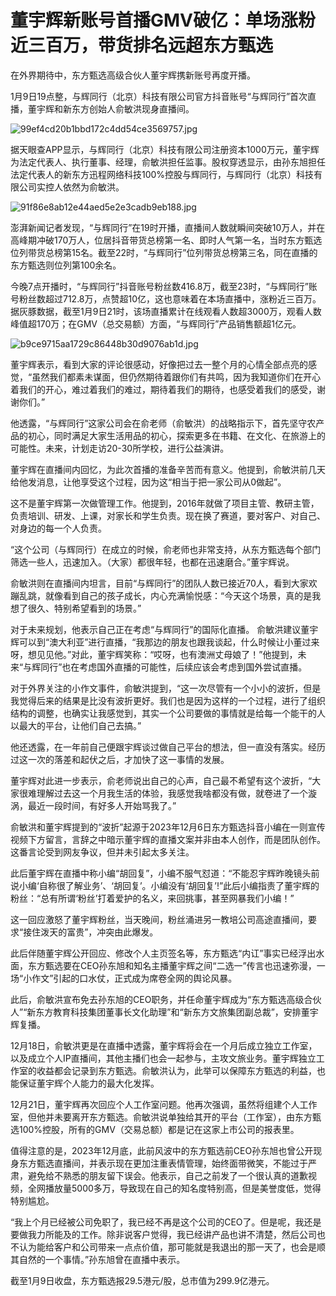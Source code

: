 # 董宇辉新账号首播GMV破亿：单场涨粉近三百万，带货排名远超东方甄选

在外界期待中，东方甄选高级合伙人董宇辉携新账号再度开播。

1月9日19点整，与辉同行（北京）科技有限公司官方抖音账号“与辉同行”首次直播，董宇辉和新东方创始人俞敏洪现身直播间。

![99ef4cd20b1bbd172c4dd54ce3569757.jpg](https://raw.githubusercontent.com/qqhsx/qqnews_image/main/2024/01/10/董宇辉新账号首播GMV破亿：单场涨粉近三百万，带货排名远超东方甄选/99ef4cd20b1bbd172c4dd54ce3569757.jpg)

据天眼查APP显示，与辉同行（北京）科技有限公司注册资本1000万元，董宇辉为法定代表人、执行董事、经理，俞敏洪担任监事。股权穿透显示，由孙东旭担任法定代表人的新东方迅程网络科技100%控股与辉同行，与辉同行（北京）科技有限公司实控人依然为俞敏洪。

![91f86e8ab12e44aed5e2e3cadb9eb188.jpg](https://raw.githubusercontent.com/qqhsx/qqnews_image/main/2024/01/10/董宇辉新账号首播GMV破亿：单场涨粉近三百万，带货排名远超东方甄选/91f86e8ab12e44aed5e2e3cadb9eb188.jpg)

澎湃新闻记者发现，“与辉同行”在19时开播，直播间人数就瞬间突破10万人，并在高峰期冲破170万人，位居抖音带货总榜第一名、即时人气第一名，当时东方甄选位列带货总榜第15名。截至22时，“与辉同行”位列带货总榜第三名，同在直播的东方甄选则位列第100余名。

今晚7点开播时，“与辉同行”抖音账号粉丝数416.8万，截至23时，“与辉同行”账号粉丝数超过712.8万，点赞超10亿，这也意味着在本场直播中，涨粉近三百万。据灰豚数据，截至1月9日21时，该场直播累计在线观看人数超3000万，观看人数峰值超170万；在GMV（总交易额）方面，“与辉同行”产品销售额超1亿元。

![b9ce9715aa1729c86448b30d9076ab1d.jpg](https://raw.githubusercontent.com/qqhsx/qqnews_image/main/2024/01/10/董宇辉新账号首播GMV破亿：单场涨粉近三百万，带货排名远超东方甄选/b9ce9715aa1729c86448b30d9076ab1d.jpg)

董宇辉表示，看到大家的评论很感动，好像把过去一整个月的心情全部点亮的感觉，“虽然我们都素未谋面，但仍然期待着跟你们有共鸣，因为我知道你们在开心着我们的开心，难过着我们的难过，期待着我们的期待，也感受着我们的感受，谢谢你们。”

他透露，“与辉同行”这家公司会在俞老师（俞敏洪）的战略指示下，首先坚守农产品的初心，同时满足大家生活用品的初心，探索更多在书籍、在文化、在旅游上的可能性。未来，计划走访20-30所学校，进行公益演讲。

董宇辉在直播间内回忆，为此次首播的准备辛苦而有意义。他提到，俞敏洪前几天给他发消息，让他享受这个过程，因为这“相当于把一家公司从0做起”。

这不是董宇辉第一次做管理工作。他提到，2016年就做了项目主管、教研主管，负责培训、研发、上课，对家长和学生负责。现在换了赛道，要对客户、对自己、对身边的每一个人负责。

“这个公司（与辉同行）在成立的时候，俞老师也非常支持，从东方甄选每个部门筛选一些人，迅速加入。（大家）都很年轻，也都在迅速磨合。”董宇辉说。

俞敏洪则在直播间内坦言，目前“与辉同行”的团队人数已接近70人，看到大家欢蹦乱跳，就像看到自己的孩子成长，内心充满愉悦感：“今天这个场景，真的是我想了很久、特别希望看到的场景。”

对于未来规划，他表示自己正在考虑“与辉同行”的国际化直播。
俞敏洪建议董宇辉可以到“澳大利亚”进行直播，“我那边的朋友也跟我谈起，什么时候让小董过来呀，想见见他。”对此，董宇辉笑称：“哎呀，也有澳洲丈母娘了！”他提到，未来“与辉同行”也在考虑国外直播的可能性，后续应该会考虑到国外尝试直播。

对于外界关注的小作文事件，俞敏洪提到，“这一次尽管有一个小小的波折，但是我觉得后来的结果是比没有波折更好。我们也是因为这样的一个过程，进行了组织结构的调整，也确实让我感觉到，其实一个公司要做的事情就是给每一个能干的人以最大的平台，让他们自己去搞。”

他还透露，在一年前自己便跟宇辉谈过做自己平台的想法，但一直没有落实。经历过这一次的落差和起伏之后，才加快了这一事情的发展。

董宇辉对此进一步表示，俞老师说出自己的心声，自己最不希望有这个波折，“大家很难理解过去这一个月我生活的体验，我感觉我啥都没有做，就卷进了一个漩涡，最近一段时间，有好多人开始骂我了。”

俞敏洪和董宇辉提到的“波折”起源于2023年12月6日东方甄选抖音小编在一则宣传视频下方留言，言辞之中暗示董宇辉的直播文案并非由本人创作，而是团队创作。这番言论受到网友争议，但并未引起太多关注。

此后董宇辉在直播中称小编“胡回复”，小编不服气怼道：“不能忍宇辉昨晚镜头前说小编‘自称很了解业务’、‘胡回复’。小编没有‘胡回复’!”此后小编指责了董宇辉的粉丝：“总有所谓‘粉丝’打着爱护的名义，来回挑事，甚至网暴我们小编！”

这一回应激怒了董宇辉粉丝，当天晚间，粉丝涌进另一教培公司高途直播间，要求“接住泼天的富贵”，冲突由此爆发。

此后伴随董宇辉公开回应、修改个人主页签名等，东方甄选“内讧”事实已经浮出水面，东方甄选要在CEO孙东旭和知名主播董宇辉之间“二选一”传言也迅速弥漫，一场“小作文”引起的口水仗，正式成为席卷全网的舆论风暴。

此后，俞敏洪宣布免去孙东旭的CEO职务，并任命董宇辉成为“东方甄选高级合伙人”“新东方教育科技集团董事长文化助理”和“新东方文旅集团副总裁”，安排董宇辉复播。

12月18日，俞敏洪更是在直播中透露，董宇辉将会在一个月后成立独立工作室，以及成立个人IP直播间，其他主播们也会一起参与，主攻文旅业务。董宇辉独立工作室的收益都会记录到东方甄选。俞敏洪认为，此举可以保障东方甄选的利益，也能保证董宇辉个人能力的最大化发挥。

12月21日，董宇辉再次回应个人工作室问题。他再次强调，虽然将组建个人工作室，但他并未要离开东方甄选。俞敏洪说单独给其开的平台（工作室），由东方甄选100%控股，所有的GMV（交易总额）都是记在这家上市公司的报表里。

值得注意的是，2023年12月底，此前风波中的东方甄选前CEO孙东旭也曾公开现身东方甄选直播间，并表示现在更加注重表情管理，始终面带微笑，不能过于严肃，避免给不熟悉的朋友留下误会。他表示，自己之前发了一个很认真的道歉视频，全网播放量5000多万，导致现在自己的知名度特别高，但是美誉度低，觉得特别尴尬。

“我上个月已经被公司免职了，我已经不再是这个公司的CEO了。但是呢，我还是要做我力所能及的工作。除非说客户觉得，我已经讲产品也讲不清楚，然后公司也不认为能给客户和公司带来一点点价值，那可能就是我退出的那一天了，也会是顺其自然的一个事情。”孙东旭曾在直播中表示。

截至1月9日收盘，东方甄选报29.5港元/股，总市值为299.9亿港元。

